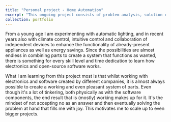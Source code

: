 ```yaml
---
title: "Personal project - Home Automation"
excerpt: "This ongoing project consists of problem analysis, solution creation and evaluation.<br/><img src='/images/Project3.png'>"
collection: portfolio
---
```


From a young age I am experimenting with automatic lighting, and in recent years also with climate control, intuitive control and collaboration of independent devices to enhance the functionality of already-present appliances as well as energy savings. Since the possibilities are almost endless in combining parts to create a system that functions as wanted, there is something for every skill level and time dedication to learn how electronics and open-source software works.

What I am learning from this project most is that whilst working with electronics and software created by different companies, it is almost always possible to create a working and even pleasant system of parts. Even though it's a lot of tinkering, both physically as with the software components, the end result that is (mostly) working makes up for it. It's the mindset of not accepting no as an answer and then eventually solving the problem at hand that fills me with joy. This motivates me to scale up to even bigger projects.
